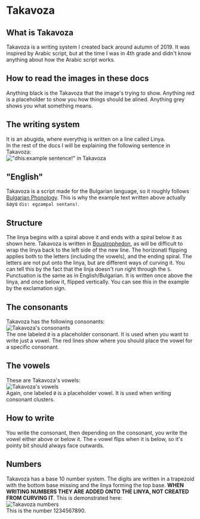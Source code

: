 # Takavoza
## What is Takavoza
Takavoza is a writing system I created back around autumn of 2019. It was inspired by Arabic script, but at the time I was in 4th grade and didn't know anything about how the Arabic script works.
## How to read the images in these docs
Anything black is the Takavoza that the image's trying to show. Anything red is a placeholder to show you how things should be alined. Anything grey shows you what something means.
## The writing system
It is an abugida, where everythig is written on a line called Linya.  
In the rest of the docs I will be explaining the following sentence in Takavoza:  
!["dhis:example sentence!" in Takavoza](https://i.imgur.com/K5RPcsX.png)
## "English"
Takavoza is a script made for the Bulgarian language, so it roughly follows [Bulgarian Phonology](https://en.wikipedia.org/wiki/Bulgarian_phonology). This is why the example text written above actually says `dis: egzampal sentans!`.
## Structure
The linya begins with a spiral above it and ends with a spiral below it as shown here. Takavoza is written in [Boustrophedon](https://en.wikipedia.org/wiki/Boustrophedon), as will be difficult to wrap the linya back to the left side of the new line. The horizonatl flipping applies both to the letters (including the vowels), and the ending spiral. The letters are not put onto the linya, but are different ways of curving it. You can tell this by the fact that the linja doesn't run right through the `S`. Punctuation is the same as in English/Bulgarian. It is written once above the linya, and once below it, flipped vertically. You can see this in the example by the exclamation sign.
## The consonants
Takavoza has the following consonants:  
![Takavoza's consonants](https://i.imgur.com/zhiYWgk.png)  
The one labeled `Ø` is a placeholder consonant. It is used when you want to write just a vowel. The red lines show where you should place the vowel for a specific consonant.
## The vowels
These are Takavoza's vowels:  
![Takavoza's vowels](https://i.imgur.com/7vrq8HT.png)  
Again, one labeled `Ø` is a placeholder vowel. It is used when writing consonant clusters.
## How to write
You write the consonant, then depending on the consonant, you write the vowel either above or below it. The `e` vowel flips when it is below, so it's pointy bit should always face outwards.
## Numbers
Takavoza has a base 10 number system. The digits are written in a trapezoid with the bottom base missing and the linya forming the top base. **WHEN WRITING NUMBERS THEY ARE ADDED ONTO THE LINYA, NOT CREATED FROM CURVING IT**. This is demonstrated here:  
![Takavoza numbers](https://i.imgur.com/y1ccwPx.png)  
This is the number 1234567890.
